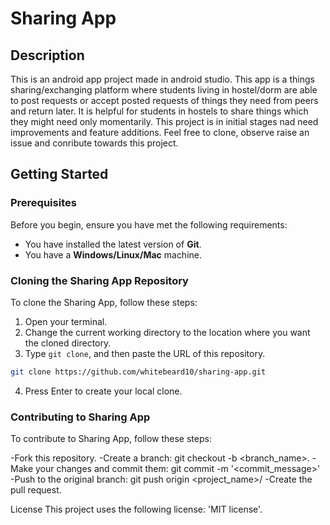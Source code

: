 # Sharing App

## Description

This is an android app project made in android studio. This app is a things sharing/exchanging platform where students living in hostel/dorm are able to post requests or accept posted requests of things they need from peers and return later. It is helpful for students in hostels to share things which they might need only momentarily. This project is in initial stages nad need improvements and feature additions. Feel free to clone, observe raise an issue and conribute towards this project.

## Getting Started

### Prerequisites

Before you begin, ensure you have met the following requirements:

- You have installed the latest version of **Git**.
- You have a **Windows/Linux/Mac** machine.

### Cloning the Sharing App Repository

To clone the Sharing App, follow these steps:

1. Open your terminal.
2. Change the current working directory to the location where you want the cloned directory.
3. Type `git clone`, and then paste the URL of this repository.

```bash
git clone https://github.com/whitebeard10/sharing-app.git


```

4. Press Enter to create your local clone.

### Contributing to Sharing App

To contribute to Sharing App, follow these steps:

-Fork this repository.
-Create a branch: git checkout -b <branch_name>.
-Make your changes and commit them: git commit -m '<commit_message>'
-Push to the original branch: git push origin <project_name>/<location>
-Create the pull request.

License
This project uses the following license: 'MIT license'.
